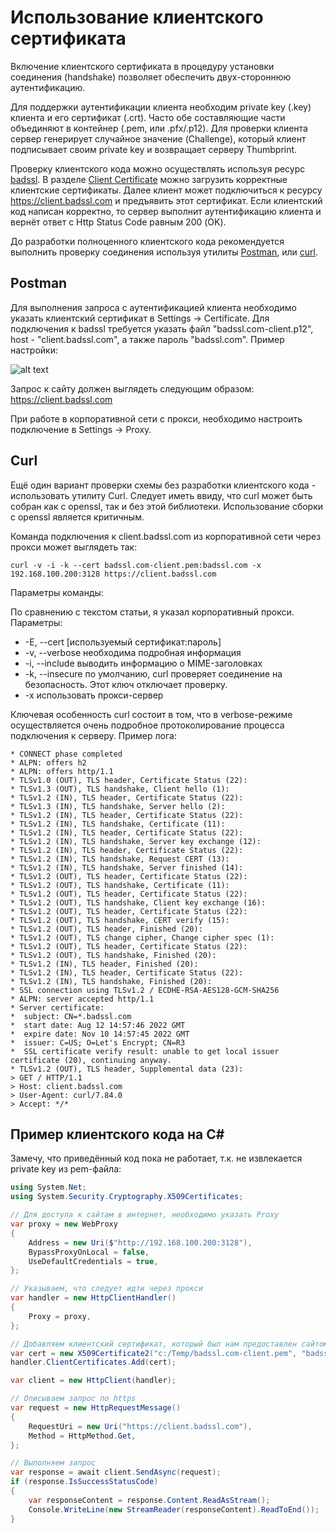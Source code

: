 # Использование клиентского сертификата

Включение клиентского сертификата в процедуру установки соединения (handshake) позволяет обеспечить двух-стороннюю аутентификацию.

Для поддержки аутентификации клиента необходим private key (.key) клиента и его сертификат (.crt). Часто обе составляющие части объединяют в контейнер (.pem, или .pfx/.p12). Для проверки клиента сервер генерирует случайное значение (Challenge), который клиент подписывает своим private key и возвращает серверу Thumbprint.

Проверку клиентского кода можно осуществлять используя ресурс [badssl](https://badssl.com). В разделе [Client Certificate](https://badssl.com/download/) можно загрузить корректные клиентские сертификаты. Далее клиент может подключиться к ресурсу https://client.badssl.com и предъявить этот сертификат. Если клиентский код написан корректно, то сервер выполнит аутентификацию клиента и вернёт ответ с Http Status Code равным 200 (OK).

До разработки полноценного клиентского кода рекомендуется выполнить проверку соединения используя утилиты [Postman](https://www.postman.com/), или [curl](https://curl.se/).

## Postman

Для выполнения запроса с аутентификацией клиента необходимо указать клиентский сертификат в Settings -> Certificate. Для подключения к badssl требуется указать файл "badssl.com-client.p12", host - "client.badssl.com", а также пароль "badssl.com". Пример настройки:

![alt text](./PostmanAndClientCertificate.png "Client certificate's settings for Postman")

Запрос к сайту должен выглядеть следующим образом: https://client.badssl.com

При работе в корпоративной сети с прокси, необходимо настроить подключение в Settings -> Proxy.

## Curl

Ещё один вариант проверки схемы без разработки клиентского кода - использовать утилиту Curl. Следует иметь ввиду, что curl может быть собран как с openssl, так и без этой библиотеки. Использование сборки с openssl является критичным.

Команда подключения к client.badssl.com из корпоративной сети через прокси может выглядеть так:

``` shell
curl -v -i -k --cert badssl.com‐client.pem:badssl.com -x 192.168.100.200:3128 https://client.badssl.com
```

Параметры команды:

По сравнению с текстом статьи, я указал корпоративный прокси. Параметры:

- -E, --cert [используемый сертификат:пароль]
- -v, --verbose необходима подробная информация
- -i, --include выводить информацию о MIME-заголовках
- -k, --insecure по умолчанию, curl проверяет соединение на безопасность. Этот ключ отключает проверку.
- -x использовать прокси-сервер

Ключевая особенность curl состоит в том, что в verbose-режиме осуществляется очень подробное протоколирование процесса подключения к серверу. Пример лога:

``` log
* CONNECT phase completed
* ALPN: offers h2
* ALPN: offers http/1.1
* TLSv1.0 (OUT), TLS header, Certificate Status (22):
* TLSv1.3 (OUT), TLS handshake, Client hello (1):
* TLSv1.2 (IN), TLS header, Certificate Status (22):
* TLSv1.3 (IN), TLS handshake, Server hello (2):
* TLSv1.2 (IN), TLS header, Certificate Status (22):
* TLSv1.2 (IN), TLS handshake, Certificate (11):
* TLSv1.2 (IN), TLS header, Certificate Status (22):
* TLSv1.2 (IN), TLS handshake, Server key exchange (12):
* TLSv1.2 (IN), TLS header, Certificate Status (22):
* TLSv1.2 (IN), TLS handshake, Request CERT (13):
* TLSv1.2 (IN), TLS handshake, Server finished (14):
* TLSv1.2 (OUT), TLS header, Certificate Status (22):
* TLSv1.2 (OUT), TLS handshake, Certificate (11):
* TLSv1.2 (OUT), TLS header, Certificate Status (22):
* TLSv1.2 (OUT), TLS handshake, Client key exchange (16):
* TLSv1.2 (OUT), TLS header, Certificate Status (22):
* TLSv1.2 (OUT), TLS handshake, CERT verify (15):
* TLSv1.2 (OUT), TLS header, Finished (20):
* TLSv1.2 (OUT), TLS change cipher, Change cipher spec (1):
* TLSv1.2 (OUT), TLS header, Certificate Status (22):
* TLSv1.2 (OUT), TLS handshake, Finished (20):
* TLSv1.2 (IN), TLS header, Finished (20):
* TLSv1.2 (IN), TLS header, Certificate Status (22):
* TLSv1.2 (IN), TLS handshake, Finished (20):
* SSL connection using TLSv1.2 / ECDHE-RSA-AES128-GCM-SHA256
* ALPN: server accepted http/1.1
* Server certificate:
*  subject: CN=*.badssl.com
*  start date: Aug 12 14:57:46 2022 GMT
*  expire date: Nov 10 14:57:45 2022 GMT
*  issuer: C=US; O=Let's Encrypt; CN=R3
*  SSL certificate verify result: unable to get local issuer certificate (20), continuing anyway.
* TLSv1.2 (OUT), TLS header, Supplemental data (23):
> GET / HTTP/1.1
> Host: client.badssl.com
> User-Agent: curl/7.84.0
> Accept: */*
```

## Пример клиентского кода на C\#

Замечу, что приведённый код пока не работает, т.к. не извлекается private key из pem-файла:

``` csharp
using System.Net;
using System.Security.Cryptography.X509Certificates;

// Для доступа к сайтам в интернет, необходимо указать Proxy
var proxy = new WebProxy
{
    Address = new Uri($"http://192.168.100.200:3128"),
    BypassProxyOnLocal = false,
    UseDefaultCredentials = true,
};

// Указываем, что следует идти через прокси
var handler = new HttpClientHandler()
{
    Proxy = proxy,
};

// Добавляем клиентский сертификат, который был нам предоставлен сайтом badssl.com
var cert = new X509Certificate2("c:/Temp/badssl.com-client.pem", "badssl.com");
handler.ClientCertificates.Add(cert);

var client = new HttpClient(handler);

// Описываем запрос по https
var request = new HttpRequestMessage()
{
    RequestUri = new Uri("https://client.badssl.com"),
    Method = HttpMethod.Get,
};

// Выполняем запрос 
var response = await client.SendAsync(request);
if (response.IsSuccessStatusCode)
{
    var responseContent = response.Content.ReadAsStream();
    Console.WriteLine(new StreamReader(responseContent).ReadToEnd());
}
```
